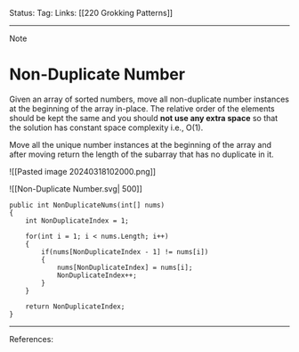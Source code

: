 Status: 
Tag:
Links: [[220 Grokking Patterns]]

---
> [!note] 
>  # Non-Duplicate Number

Given an array of sorted numbers, move all non-duplicate number instances at the beginning of the array in-place. The relative order of the elements should be kept the same and you should **not use any extra space** so that the solution has constant space complexity i.e., O(1).

Move all the unique number instances at the beginning of the array and after moving return the length of the subarray that has no duplicate in it.

![[Pasted image 20240318102000.png]]

![[Non-Duplicate Number.svg| 500]]


``` run-csharp
public int NonDuplicateNums(int[] nums)
{
	int NonDuplicateIndex = 1;
	
	for(int i = 1; i < nums.Length; i++)
	{
		if(nums[NonDuplicateIndex - 1] != nums[i])
		{
			nums[NonDuplicateIndex] = nums[i];
			NonDuplicateIndex++;
		}
	}
	
	return NonDuplicateIndex;
}
```

---
References: